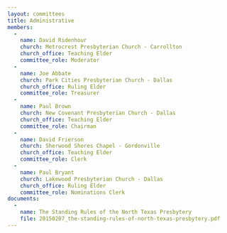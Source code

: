 ```yaml
---
layout: committees
title: Administrative
members:
  -
    name: David Ridenhour
    church: Metrocrest Presbyterian Church - Carrollton
    church_office: Teaching Elder
    committee_role: Moderator
  -
    name: Joe Abbate
    church: Park Cities Presbyterian Church - Dallas
    church_office: Ruling Elder
    committee_role: Treasurer
  -
    name: Paul Brown
    church: New Covenant Presbyterian Church - Dallas
    church_office: Teaching Elder
    committee_role: Chairman
  -
    name: David Frierson
    church: Sherwood Shores Chapel - Gordonville
    church_office: Teaching Elder
    committee_role: Clerk
  -
    name: Paul Bryant
    church: Lakewood Presbyterian Church - Dallas
    church_office: Ruling Elder
    committee_role: Nominations Clerk
documents:
  -
    name: The Standing Rules of the North Texas Presbytery
    file: 20150207_the-standing-rules-of-north-texas-presbytery.pdf
---
```

